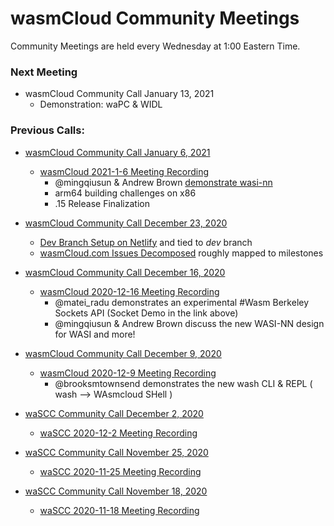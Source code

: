 
# wasmCloud Community Meetings

Community Meetings are held every Wednesday at 1:00 Eastern Time.



### Next Meeting
* wasmCloud Community Call January 13, 2021
     * Demonstration: waPC & WIDL


### Previous Calls:

* [wasmCloud Community Call January 6, 2021](community-calls/2021-1-6-wasmcloud-community-call.md)
     * [wasmCloud 2021-1-6 Meeting Recording](https://www.youtube.com/watch?v=TqWh7u2Klig)
          * @mingqiusun & Andrew Brown [demonstrate wasi-nn](https://www.youtube.com/watch?v=TqWh7u2Klig?t=268)
          * arm64 building challenges on x86
          * .15 Release Finalization

* [wasmCloud Community Call December 23, 2020](community-calls/2020-12-23-wasmcloud-community-call.md)
     * [Dev Branch Setup on Netlify](https://5fe4c7fb261de900071c3e2e--brave-albattani-5b0c07.netlify.app/) and tied to *dev* branch
     * [wasmCloud.com Issues Decomposed](https://github.com/wasmCloud/wasmCloud.com/issues) roughly mapped to milestones 

* [wasmCloud Community Call December 16, 2020](community-calls/2020-12-16-wasmcloud-community-call.md)
     * [wasmCloud 2020-12-16 Meeting Recording](https://www.youtube.com/watch?v=32Aka25wcwY&feature=emb_logo)
          * @matei_radu demonstrates an experimental #Wasm Berkeley Sockets API (Socket Demo in the link above)
          * @mingqiusun & Andrew Brown discuss the new WASI-NN design for WASI and more! 

* [wasmCloud Community Call December 9, 2020](community-calls/2020-12-9-wasmcloud-community-call.md)
     * [wasmCloud 2020-12-9 Meeting Recording](https://www.youtube.com/watch?v=MW-6cJJ8ZyQ)
          * @brooksmtownsend demonstrates the new wash CLI & REPL ( wash --> WAsmcloud SHell )

* [waSCC Community Call December 2, 2020](community-calls/2020-12-2-wascc-community-call.md)
     * [waSCC 2020-12-2 Meeting Recording](https://youtu.be/532ZkcHop6M)

* [waSCC Community Call November 25, 2020](community-calls/2020-11-25-wascc-community-call.md)
     * [waSCC 2020-11-25 Meeting Recording](https://youtu.be/aZ0gaeCmYKk)

* [waSCC Community Call November 18, 2020](community-calls/2020-11-18-wascc-community-call.md)
     * [waSCC 2020-11-18 Meeting Recording](https://youtu.be/sxT9VlIBCto)

